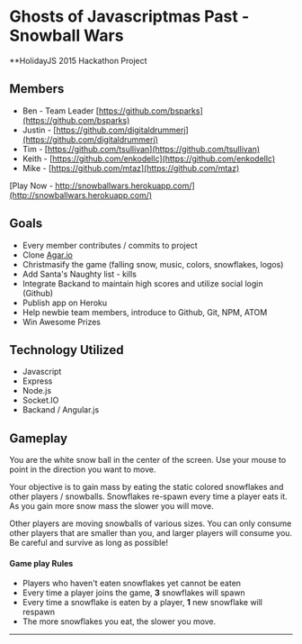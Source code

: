 Ghosts of Javascriptmas Past - Snowball Wars
=============
**HolidayJS 2015 Hackathon Project

## Members
- Ben - Team Leader [https://github.com/bsparks](https://github.com/bsparks)
- Justin - [https://github.com/digitaldrummerj](https://github.com/digitaldrummerj)
- Tim - [https://github.com/tsullivan](https://github.com/tsullivan)
- Keith - [https://github.com/enkodellc](https://github.com/enkodellc)
- Mike - [https://github.com/mtaz](https://github.com/mtaz)

[Play Now - http://snowballwars.herokuapp.com/](http://snowballwars.herokuapp.com/)

## Goals
- Every member contributes / commits to project
- Clone [Agar.io](https://github.com/huytd/agar.io-clone)
- Christmasify the game (falling snow, music, colors, snowflakes, logos) 
- Add Santa's Naughty list - kills
- Integrate Backand to maintain high scores and utilize social login (Github) 
- Publish app on Heroku
- Help newbie team members, introduce to Github, Git, NPM, ATOM
- Win Awesome Prizes

## Technology Utilized
- Javascript
- Express
- Node.js
- Socket.IO
- Backand / Angular.js

## Gameplay
You are the white snow ball in the center of the screen. Use your mouse to point in the direction you want to move.

Your objective is to gain mass by eating the static colored snowflakes and other players / snowballs. Snowflakes re-spawn
 every time a player eats it. As you gain more snow mass the slower you will move.

Other players are moving snowballs of various sizes. You can only consume other players that are smaller than you, 
and larger players will consume you. Be careful and survive as long as possible!

#### Game play Rules
- Players who haven't eaten snowflakes yet cannot be eaten
- Every time a player joins the game, **3** snowflakes will spawn
- Every time a snowflake is eaten by a player, **1** new snowflake will respawn
- The more snowflakes you eat, the slower you move.

---
